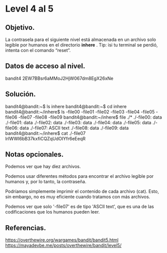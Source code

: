 # Level 4 al 5

## Objetivo.

La contrasela para el siguiente nivel está almacenada en un archivo solo legible por humanos en el directorio **inhere** . Tip: isi tu terminal se perdió, intenta con el comando “reset”.

## Datos de acceso al nivel.

bandit4
2EW7BBsr6aMMoJ2HjW067dm8EgX26xNe

## Solución.

bandit4@bandit:~$ ls
inhere
bandit4@bandit:~$ cd inhere
bandit4@bandit:~/inhere$ ls
-file00  -file01  -file02  -file03  -file04  -file05  -file06  -file07  -file08  -file09
bandit4@bandit:~/inhere$ file ./*
./-file00: data
./-file01: data
./-file02: data
./-file03: data
./-file04: data
./-file05: data
./-file06: data
./-file07: ASCII text
./-file08: data
./-file09: data
bandit4@bandit:~/inhere$ cat ./-file07
lrIWWI6bB37kxfiCQZqUdOIYfr6eEeqR

## Notas opcionales.

Podemos ver que hay diez archivos.

Podemos usar diferentes métodos para encontrar el archivo legible por humanos y, por lo tanto, la contraseña.

Podríamos simplemente imprimir el contenido de cada archivo (cat). Esto, sin embargo, no es muy eficiente cuando tratamos con más archivos.

Podemos ver que solo '-file07' es de tipo 'ASCII text', que es una de las codificaciones que los humanos pueden leer. 

## Referencias.

https://overthewire.org/wargames/bandit/bandit5.html
https://mayadevbe.me/posts/overthewire/bandit/level5/